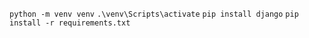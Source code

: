 ``` python -m venv venv ```
``` .\venv\Scripts\activate ```
``` pip install django ```
```pip install -r requirements.txt```
